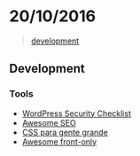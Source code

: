 # 20/10/2016

> [development](#development)


## Development

### Tools
- [WordPress Security Checklist](http://wpsecuritychecklist.org/)
- [Awesome SEO](https://github.com/teles/awesome-seo)
- [CSS para gente grande](https://github.com/teles/css-para-gente-grande)
- [Awesome front-only](https://github.com/teles/awesome-front-only)